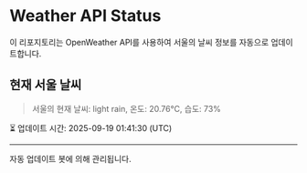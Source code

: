 
# Weather API Status

이 리포지토리는 OpenWeather API를 사용하여 서울의 날씨 정보를 자동으로 업데이트합니다.

## 현재 서울 날씨
> 서울의 현재 날씨: light rain, 온도: 20.76°C, 습도: 73%

⏳ 업데이트 시간: 2025-09-19 01:41:30 (UTC)

---
자동 업데이트 봇에 의해 관리됩니다.
